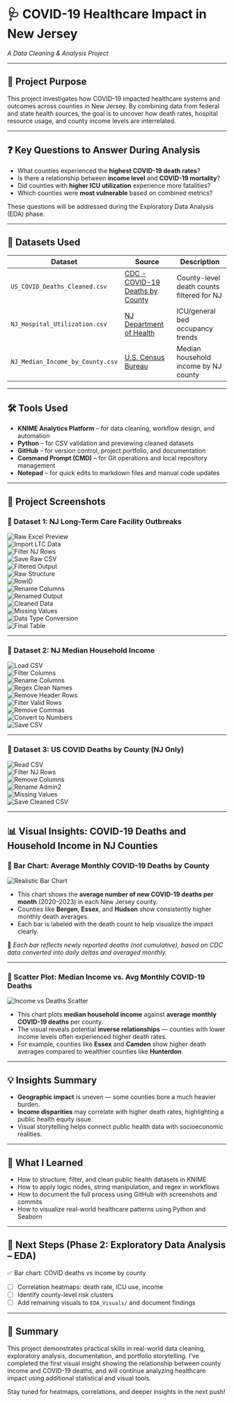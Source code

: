 # 🩺 COVID-19 Healthcare Impact in New Jersey  
_A Data Cleaning & Analysis Project_

---

## 🎯 Project Purpose

This project investigates how COVID-19 impacted healthcare systems and outcomes across counties in New Jersey. By combining data from federal and state health sources, the goal is to uncover how death rates, hospital resource usage, and county income levels are interrelated.

---

## ❓ Key Questions to Answer During Analysis

- What counties experienced the **highest COVID-19 death rates**?
- Is there a relationship between **income level** and **COVID-19 mortality**?
- Did counties with **higher ICU utilization** experience more fatalities?
- Which counties were **most vulnerable** based on combined metrics?

These questions will be addressed during the Exploratory Data Analysis (EDA) phase.

---

## 📂 Datasets Used

| Dataset                                 | Source                                                                                          | Description                                     |
|----------------------------------------|-------------------------------------------------------------------------------------------------|-------------------------------------------------|
| `US_COVID_Deaths_Cleaned.csv`          | [CDC - COVID-19 Deaths by County](https://data.cdc.gov/NCHS/Provisional-COVID-19-Death-Counts-by-County-and-Race/k8wy-p9cg) | County-level death counts filtered for NJ       |
| `NJ_Hospital_Utilization.csv`          | [NJ Department of Health](https://www.nj.gov/health/)                                           | ICU/general bed occupancy trends                |
| `NJ_Median_Income_by_County.csv`       | [U.S. Census Bureau](https://www.census.gov/data.html)                                          | Median household income by NJ county            |

---

## 🛠 Tools Used

- **KNIME Analytics Platform** – for data cleaning, workflow design, and automation  
- **Python** – for CSV validation and previewing cleaned datasets  
- **GitHub** – for version control, project portfolio, and documentation  
- **Command Prompt (CMD)** – for Git operations and local repository management  
- **Notepad** – for quick edits to markdown files and manual code updates

---

## 📸 Project Screenshots

### 🧼 Dataset 1: NJ Long-Term Care Facility Outbreaks

![Raw Excel Preview](./Screenshots/Dataset_1-NJ%20Long-Term%20Care%20Facility%20Outbreaks/01_Raw_LTC_Excel_Preview.png.png)  
![Import LTC Data](./Screenshots/Dataset_1-NJ%20Long-Term%20Care%20Facility%20Outbreaks/01_Import_LTC_Data_CSV_Reader.png.png)  
![Filter NJ Rows](./Screenshots/Dataset_1-NJ%20Long-Term%20Care%20Facility%20Outbreaks/02_Filter_LTC_New_Jersey_Rows.png.png)  
![Save Raw CSV](./Screenshots/Dataset_1-NJ%20Long-Term%20Care%20Facility%20Outbreaks/02_Save_Raw_CSV_Proper_Format.png.png)  
![Filtered Output](./Screenshots/Dataset_1-NJ%20Long-Term%20Care%20Facility%20Outbreaks/03_Filtered_NJ_LTC_Records_Output.png.png)  
![Raw Structure](./Screenshots/Dataset_1-NJ%20Long-Term%20Care%20Facility%20Outbreaks/04_LTC_Raw_Structure_Preview.png.png)  
![RowID](./Screenshots/Dataset_1-NJ%20Long-Term%20Care%20Facility%20Outbreaks/05_Add_RowID_LTC_Data.png.png)  
![Rename Columns](./Screenshots/Dataset_1-NJ%20Long-Term%20Care%20Facility%20Outbreaks/06_Rename_LTC_Columns.png.png)  
![Renamed Output](./Screenshots/Dataset_1-NJ%20Long-Term%20Care%20Facility%20Outbreaks/07_Renamed_LTC_Columns_Output.png.png)  
![Cleaned Data](./Screenshots/Dataset_1-NJ%20Long-Term%20Care%20Facility%20Outbreaks/08_Filtered_LTC_Cleaned_Output.png.png)  
![Missing Values](./Screenshots/Dataset_1-NJ%20Long-Term%20Care%20Facility%20Outbreaks/09_Missing_Values_LTC.png.png)  
![Data Type Conversion](./Screenshots/Dataset_1-NJ%20Long-Term%20Care%20Facility%20Outbreaks/10_DataType_Converted_LTC.png.png)  
![Final Table](./Screenshots/Dataset_1-NJ%20Long-Term%20Care%20Facility%20Outbreaks/11_Final_LTC_Cleaned_Table.png.png)

---

### 🧼 Dataset 2: NJ Median Household Income

![Load CSV](./Screenshots/Dataset_2-NJ%20Median%20Household%20Income/01_Load_Median_Income_CSV.png.png)  
![Filter Columns](./Screenshots/Dataset_2-NJ%20Median%20Household%20Income/02_Filter_Columns_Income.png.png)  
![Rename Columns](./Screenshots/Dataset_2-NJ%20Median%20Household%20Income/03_Rename_Columns_Income.png.png)  
![Regex Clean Names](./Screenshots/Dataset_2-NJ%20Median%20Household%20Income/04_Clean_County_Names_Regex.png.png)  
![Remove Header Rows](./Screenshots/Dataset_2-NJ%20Median%20Household%20Income/05a_Remove_Header_Rows.png.png)  
![Filter Valid Rows](./Screenshots/Dataset_2-NJ%20Median%20Household%20Income/05b_Filter_Valid_Income_Rows.png.png)  
![Remove Commas](./Screenshots/Dataset_2-NJ%20Median%20Household%20Income/05c_Remove_Commas_StringManipulation.png.png)  
![Convert to Numbers](./Screenshots/Dataset_2-NJ%20Median%20Household%20Income/05d_Convert_Income_To_Number.png.png)  
![Save CSV](./Screenshots/Dataset_2-NJ%20Median%20Household%20Income/06_Save_Cleaned_Income_CSV.png.png)

---

### 🧼 Dataset 3: US COVID Deaths by County (NJ Only)

![Read CSV](./Screenshots/Dataset_3-US%20COVID%20Deaths%20by%20County%20(NJ%20Only)/01_Read_US_COVID_Deaths_CSV.png.png)  
![Filter NJ Rows](./Screenshots/Dataset_3-US%20COVID%20Deaths%20by%20County%20(NJ%20Only)/02_Filter_New_Jersey_Rows.png.png)  
![Remove Columns](./Screenshots/Dataset_3-US%20COVID%20Deaths%20by%20County%20(NJ%20Only)/03_Remove_Unnecessary_Columns_Deaths.png.png)  
![Rename Admin2](./Screenshots/Dataset_3-US%20COVID%20Deaths%20by%20County%20(NJ%20Only)/04_Rename_Admin2_To_County.png.png)  
![Missing Values](./Screenshots/Dataset_3-US%20COVID%20Deaths%20by%20County%20(NJ%20Only)/05_Handle_Missing_Values_Deaths.png.png)  
![Save Cleaned CSV](./Screenshots/Dataset_3-US%20COVID%20Deaths%20by%20County%20(NJ%20Only)/06_Save_Cleaned_US_Deaths_CSV.png.png)

---

## 📊 Visual Insights: COVID-19 Deaths and Household Income in NJ Counties

### 🔹 Bar Chart: Average Monthly COVID-19 Deaths by County

![Realistic Bar Chart](EDA_Visuals/Realistic_Avg_Monthly_Deaths_BarChart.png)

- This chart shows the **average number of new COVID-19 deaths per month** (2020–2023) in each New Jersey county.
- Counties like **Bergen**, **Essex**, and **Hudson** show consistently higher monthly death averages.
- Each bar is labeled with the death count to help visualize the impact clearly.

📝 *Each bar reflects newly reported deaths (not cumulative), based on CDC data converted into daily deltas and averaged monthly.*

---

### 🔹 Scatter Plot: Median Income vs. Avg Monthly COVID-19 Deaths

![Income vs Deaths Scatter](EDA_Visuals/Income_vs_Deaths_Scatter.png)

- This chart plots **median household income** against **average monthly COVID-19 deaths** per county.
- The visual reveals potential **inverse relationships** — counties with lower income levels often experienced higher death rates.
- For example, counties like **Essex** and **Camden** show higher death averages compared to wealthier counties like **Hunterdon**.

---

## 💡 Insights Summary

- **Geographic impact** is uneven — some counties bore a much heavier burden.
- **Income disparities** may correlate with higher death rates, highlighting a public health equity issue.
- Visual storytelling helps connect public health data with socioeconomic realities.

---

## 🧠 What I Learned

- How to structure, filter, and clean public health datasets in KNIME  
- How to apply logic nodes, string manipulation, and regex in workflows  
- How to document the full process using GitHub with screenshots and commits  
- How to visualize real-world healthcare patterns using Python and Seaborn

---

## 🚧 Next Steps (Phase 2: Exploratory Data Analysis – EDA)

✅ Bar chart: COVID deaths vs income by county  
- [ ] Correlation heatmaps: death rate, ICU use, income  
- [ ] Identify county-level risk clusters  
- [ ] Add remaining visuals to `EDA_Visuals/` and document findings

---

## 📌 Summary

This project demonstrates practical skills in real-world data cleaning, exploratory analysis, documentation, and portfolio storytelling. I've completed the first visual insight showing the relationship between county income and COVID-19 deaths, and will continue analyzing healthcare impact using additional statistical and visual tools.

Stay tuned for heatmaps, correlations, and deeper insights in the next push!

